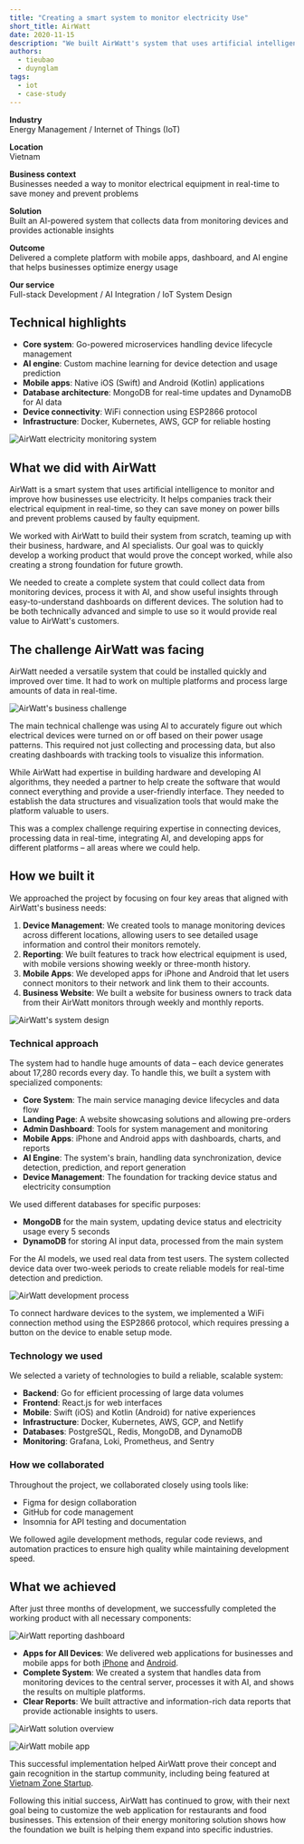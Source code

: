 ```yaml
---
title: "Creating a smart system to monitor electricity Use"
short_title: AirWatt
date: 2020-11-15
description: "We built AirWatt's system that uses artificial intelligence to track how businesses use electricity, helping them save money and prevent equipment problems."
authors: 
  - tieubao
  - duynglam
tags: 
  - iot
  - case-study
---
```


**Industry**\
Energy Management / Internet of Things (IoT)

**Location**\
Vietnam

**Business context**\
Businesses needed a way to monitor electrical equipment in real-time to save money and prevent problems

**Solution**\
Built an AI-powered system that collects data from monitoring devices and provides actionable insights

**Outcome**\
Delivered a complete platform with mobile apps, dashboard, and AI engine that helps businesses optimize energy usage

**Our service**\
Full-stack Development / AI Integration / IoT System Design

## Technical highlights

- **Core system**: Go-powered microservices handling device lifecycle management
- **AI engine**: Custom machine learning for device detection and usage prediction
- **Mobile apps**: Native iOS (Swift) and Android (Kotlin) applications
- **Database architecture**: MongoDB for real-time updates and DynamoDB for AI data
- **Device connectivity**: WiFi connection using ESP2866 protocol
- **Infrastructure**: Docker, Kubernetes, AWS, GCP for reliable hosting

![AirWatt electricity monitoring system](assets/airwatt-main.webp)

## What we did with AirWatt

AirWatt is a smart system that uses artificial intelligence to monitor and improve how businesses use electricity. It helps companies track their electrical equipment in real-time, so they can save money on power bills and prevent problems caused by faulty equipment.

We worked with AirWatt to build their system from scratch, teaming up with their business, hardware, and AI specialists. Our goal was to quickly develop a working product that would prove the concept worked, while also creating a strong foundation for future growth.

We needed to create a complete system that could collect data from monitoring devices, process it with AI, and show useful insights through easy-to-understand dashboards on different devices. The solution had to be both technically advanced and simple to use so it would provide real value to AirWatt's customers.

## The challenge AirWatt was facing

AirWatt needed a versatile system that could be installed quickly and improved over time. It had to work on multiple platforms and process large amounts of data in real-time.

![AirWatt's business challenge](assets/airwatt-context.webp)

The main technical challenge was using AI to accurately figure out which electrical devices were turned on or off based on their power usage patterns. This required not just collecting and processing data, but also creating dashboards with tracking tools to visualize this information.

While AirWatt had expertise in building hardware and developing AI algorithms, they needed a partner to help create the software that would connect everything and provide a user-friendly interface. They needed to establish the data structures and visualization tools that would make the platform valuable to users.

This was a complex challenge requiring expertise in connecting devices, processing data in real-time, integrating AI, and developing apps for different platforms – all areas where we could help.

## How we built it

We approached the project by focusing on four key areas that aligned with AirWatt's business needs:

1. **Device Management**: We created tools to manage monitoring devices across different locations, allowing users to see detailed usage information and control their monitors remotely.
2. **Reporting**: We built features to track how electrical equipment is used, with mobile versions showing weekly or three-month history.
3. **Mobile Apps**: We developed apps for iPhone and Android that let users connect monitors to their network and link them to their accounts.
4. **Business Website**: We built a website for business owners to track data from their AirWatt monitors through weekly and monthly reports.

![AirWatt's system design](assets/airwatt-architecture.webp)

### Technical approach

The system had to handle huge amounts of data – each device generates about 17,280 records every day. To handle this, we built a system with specialized components:

- **Core System**: The main service managing device lifecycles and data flow
- **Landing Page**: A website showcasing solutions and allowing pre-orders
- **Admin Dashboard**: Tools for system management and monitoring
- **Mobile Apps**: iPhone and Android apps with dashboards, charts, and reports
- **AI Engine**: The system's brain, handling data synchronization, device detection, prediction, and report generation
- **Device Management**: The foundation for tracking device status and electricity consumption

We used different databases for specific purposes:

- **MongoDB** for the main system, updating device status and electricity usage every 5 seconds
- **DynamoDB** for storing AI input data, processed from the main system

For the AI models, we used real data from test users. The system collected device data over two-week periods to create reliable models for real-time detection and prediction.

![AirWatt development process](assets/airwatt-collaboration.webp)

To connect hardware devices to the system, we implemented a WiFi connection method using the ESP2866 protocol, which requires pressing a button on the device to enable setup mode.

### Technology we used

We selected a variety of technologies to build a reliable, scalable system:

- **Backend**: Go for efficient processing of large data volumes
- **Frontend**: React.js for web interfaces
- **Mobile**: Swift (iOS) and Kotlin (Android) for native experiences
- **Infrastructure**: Docker, Kubernetes, AWS, GCP, and Netlify
- **Databases**: PostgreSQL, Redis, MongoDB, and DynamoDB
- **Monitoring**: Grafana, Loki, Prometheus, and Sentry

### How we collaborated

Throughout the project, we collaborated closely using tools like:

- Figma for design collaboration
- GitHub for code management
- Insomnia for API testing and documentation

We followed agile development methods, regular code reviews, and automation practices to ensure high quality while maintaining development speed.

## What we achieved

After just three months of development, we successfully completed the working product with all necessary components:

![AirWatt reporting dashboard](assets/airwatt-result1.webp)

- **Apps for All Devices**: We delivered web applications for businesses and mobile apps for both [iPhone](https://apps.apple.com/us/app/airwatt/id1522009415) and [Android](https://play.google.com/store/apps/details?id=com.dwarvesf.airwatt).
- **Complete System**: We created a system that handles data from monitoring devices to the central server, processes it with AI, and shows the results on multiple platforms.
- **Clear Reports**: We built attractive and information-rich data reports that provide actionable insights to users.

![AirWatt solution overview](assets/airwatt-result2.webp)

![AirWatt mobile app](assets/airwatt-result3.webp)

This successful implementation helped AirWatt prove their concept and gain recognition in the startup community, including being featured at [Vietnam Zone Startup](https://vietnam.zonestartups.com/zone-startups-portfolio/).

Following this initial success, AirWatt has continued to grow, with their next goal being to customize the web application for restaurants and food businesses. This extension of their energy monitoring solution shows how the foundation we built is helping them expand into specific industries.
